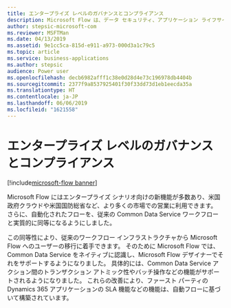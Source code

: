 ```yaml
---
title: エンタープライズ レベルのガバナンスとコンプライアンス
description: Microsoft Flow は、データ セキュリティ、アプリケーション ライフサイクル管理、およびサポート性に関して組織を支援します。
author: stepsic-microsoft-com
ms.reviewer: MSFTMan
ms.date: 04/13/2019
ms.assetid: 9e1cc5ca-815d-e911-a973-000d3a1c79c5
ms.topic: article
ms.service: business-applications
ms.author: stepsic
audience: Power user
ms.openlocfilehash: decb6982afff1c38e0d28d4e73c196978db4404b
ms.sourcegitcommit: 2377f9a8537925401f30f33dd73d1eb1eecda35a
ms.translationtype: HT
ms.contentlocale: ja-JP
ms.lasthandoff: 06/06/2019
ms.locfileid: "1621558"
---
```

# <a name="enterprise-grade-governance-and-compliance"></a>エンタープライズ レベルのガバナンスとコンプライアンス

[!include[microsoft-flow banner](../includes/microsoft-flow.md)]

Microsoft Flow にはエンタープライズ シナリオ向けの新機能が多数あり、米国政府クラウドや米国国防総省など、より多くの市場での営業に利用できます。 さらに、自動化されたフローを、従来の Common Data Service ワークフローと実質的に同等になるようにしました。 

この同等性により、従来のワークフロー インフラストラクチャから Microsoft Flow へのユーザーの移行に着手できます。 そのために Microsoft Flow では、Common Data Service をネイティブに認識し、Microsoft Flow デザイナーでそれをサポートするようになりました。 具体的には、Common Data Service アクション間のトランザクション アトミック性やバッチ操作などの機能がサポートされるようになりました。 これらの改善により、ファースト パーティの Dynamics 365 アプリケーションの SLA 機能などの機能は、自動フローに基づいて構築されています。
